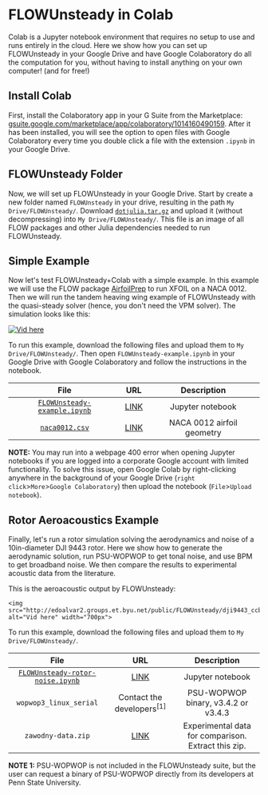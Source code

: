 # FLOWUnsteady in Colab

Colab is a Jupyter notebook environment that requires no setup to use and runs entirely in the cloud.
Here we show how you can set up FLOWUnsteady in your Google Drive and have Google Colaboratory do all the computation for you, without having to install anything on your own computer! (and for free!)

## Install Colab

First, install the Colaboratory app in your G Suite from the Marketplace: [gsuite.google.com/marketplace/app/colaboratory/1014160490159](https://gsuite.google.com/marketplace/app/colaboratory/1014160490159). After it has been installed, you will see the option to open files with Google Colaboratory every time you double click a file with the extension `.ipynb` in your Google Drive.

## FLOWUnsteady Folder

Now, we will set up FLOWUnsteady in your Google Drive.
Start by create a new folder named `FLOWUnsteady` in your drive, resulting in the path `My Drive/FLOWUnsteady/`.
Download [`dotjulia.tar.gz`](https://bit.ly/dotjulia-tar-gz) and upload it (without decompressing) into `My Drive/FLOWUnsteady/`.
This file is an image of all FLOW packages and other Julia dependencies needed to run FLOWUnsteady.

## Simple Example

Now let's test FLOWUnsteady+Colab with a simple example.
In this example we will use the FLOW package [AirfoilPrep](https://github.com/byuflowlab/AirfoilPrep.jl) to run XFOIL on a NACA 0012.
Then we will run the tandem heaving wing example of FLOWUnsteady with the quasi-steady solver (hence, you don't need the VPM solver).
The simulation looks like this:

[![Vid here](../assets/img/play01_wide.png)](https://youtu.be/Pch94bKpjrQ)

To run this example, download the following files and upload them to `My Drive/FLOWUnsteady/`. Then open `FLOWUnsteady-example.ipynb` in your Google Drive with Google Colaboratory and follow the instructions in the notebook.

| File | URL | Description|
|:-:|:-:|:-:|
|[`FLOWUnsteady-example.ipynb`](https://github.com/byuflowlab/FLOWUnsteady/blob/master/docs/resources/colab/FLOWUnsteady-example.ipynb)|[LINK](https://raw.githubusercontent.com/byuflowlab/FLOWUnsteady/master/docs/resources/colab/FLOWUnsteady-example.ipynb)| Jupyter notebook |
|[`naca0012.csv`](https://github.com/byuflowlab/FLOWUnsteady/blob/master/docs/resources/colab/naca0012.csv)|[LINK](https://raw.githubusercontent.com/byuflowlab/FLOWUnsteady/master/docs/resources/colab/naca0012.csv)| NACA 0012 airfoil geometry |

**NOTE:** You may run into a webpage 400 error when opening Jupyter notebooks if you are logged into a corporate Google account with limited functionality. To solve this issue, open Google Colab by right-clicking anywhere in the background of your Google Drive (`right click`>`More`>`Google Colaboratory`) then upload the notebook (`File`>`Upload notebook`).

## Rotor Aeroacoustics Example

Finally, let's run a rotor simulation solving the aerodynamics and noise of a 10in-diameter DJI 9443 rotor.
Here we show how to generate the aerodynamic solution, run PSU-WOPWOP to get tonal noise, and use BPM to get broadband noise. We then compare the results to experimental acoustic data from the literature.

This is the aeroacoustic output by FLOWUnsteady:

```@raw html
<img src="http://edoalvar2.groups.et.byu.net/public/FLOWUnsteady/dji9443_ccblade01_1.gif" alt="Vid here" width="700px">
```

To run this example, download the following files and upload them to `My Drive/FLOWUnsteady/`.

| File | URL | Description|
|:-:|:-:|:-:|
|[`FLOWUnsteady-rotor-noise.ipynb`](https://github.com/byuflowlab/FLOWUnsteady/blob/master/docs/resources/colab/FLOWUnsteady-rotor-noise.ipynb)|[LINK](https://raw.githubusercontent.com/byuflowlab/FLOWUnsteady/master/docs/resources/colab/FLOWUnsteady-rotor-noise.ipynb)| Jupyter notebook |
|`wopwop3_linux_serial`| Contact the developers$^{[1]}$ | PSU-WOPWOP binary, v3.4.2 or v3.4.3|
|`zawodny-data.zip`|[LINK](https://github.com/byuflowlab/FLOWUnsteady/raw/master/docs/resources/colab/zawodny-data.zip)| Experimental data for comparison. Extract this zip. |

**NOTE 1:**  PSU-WOPWOP is not included in the FLOWUnsteady suite, but the user can request a binary of PSU-WOPWOP directly from its developers at Penn State University.
